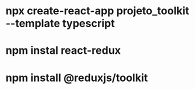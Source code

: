# npx create-react-app projeto_toolkit --template typescript
# npm instal react-redux
# npm install @reduxjs/toolkit
